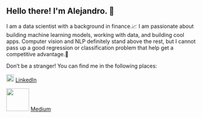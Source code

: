 ## Hello there! I'm Alejandro. 👋

I am a data scientist with a background in finance.📈 I am passionate about building machine learning models, working with data, and building cool apps. Computer vision and NLP definitely stand above the rest, but I cannot pass up a good regression or classification problem that help get a competitive advantage.🤖

Don’t be a stranger! You can find me in the following places:  

<img src="https://content.linkedin.com/content/dam/me/business/en-us/amp/brand-site/v2/bg/LI-Bug.svg.original.svg" width=20> [LinkedIn](https://www.linkedin.com/in/alejandrocolocho/)  

<img src="https://miro.medium.com/max/1000/1*Ra88BZ-CSTovFS2ZSURBgg.png" width=60> [Medium](https://alejandro-colocho.medium.com)

